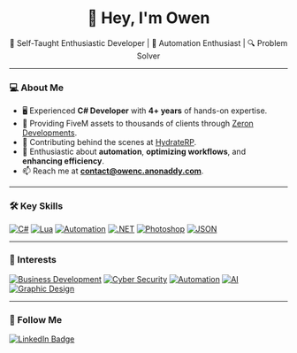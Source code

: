 <h1 align="center">👋 Hey, I'm Owen</h1>

<p align="center">
🎯 Self-Taught Enthusiastic Developer | 🤖 Automation Enthusiast | 🔍 Problem Solver
</p>

---

### 💻 About Me

- 🖥️ Experienced **C# Developer** with **4+ years** of hands-on expertise.
- 🔭 Providing FiveM assets to thousands of clients through [Zeron Developments](https://zeron.dev/).
- 📲 Contributing behind the scenes at [HydrateRP](https://hydraterp.com/).
- 🌱 Enthusiastic about **automation**, **optimizing workflows**, and **enhancing efficiency**.
- 📫 Reach me at **contact@owenc.anonaddy.com**.

---

### 🛠️ Key Skills

[![C#](https://custom-icon-badges.demolab.com/badge/C%23-00599C)](#)
[![Lua](https://img.shields.io/badge/Lua-1E75B6)](#)
[![Automation](https://img.shields.io/badge/Automation-E63946)](#)
[![.NET](https://img.shields.io/badge/.NET-6C2DC7)](#)
[![Photoshop](https://img.shields.io/badge/Photoshop-31A8FF)](#)
[![JSON](https://img.shields.io/badge/JSON-F69C00)](#)

---

### 🧠 Interests

[![Business Development](https://img.shields.io/badge/Business%20Development-0077B5)](#)
[![Cyber Security](https://img.shields.io/badge/Cyber%20Security-121212)](#)
[![Automation](https://img.shields.io/badge/Automation-E63946)](#)
[![AI](https://img.shields.io/badge/AI-14A76C)](#)
[![Graphic Design](https://img.shields.io/badge/Graphic%20Design-673AB7)](#)

---

### 📲 Follow Me

<a target="_blank" rel="noopener noreferrer" href="https://x.com/0w3n">
  <img src="https://img.shields.io/badge/Twitter%20(X)-121212" alt="LinkedIn Badge"/>
</a>

